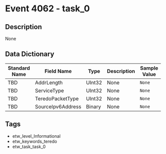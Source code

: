 # Event 4062 - task_0

## Description
None

## Data Dictionary
|Standard Name|Field Name|Type|Description|Sample Value|
|---|---|---|---|---|
|TBD|AddrLength|UInt32|None|`None`|
|TBD|ServiceType|UInt32|None|`None`|
|TBD|TeredoPacketType|UInt32|None|`None`|
|TBD|SourceIpv6Address|Binary|None|`None`|

## Tags
* etw_level_Informational
* etw_keywords_teredo
* etw_task_task_0